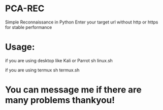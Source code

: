 # PCA-REC
Simple Reconnaissance in Python
Enter your target url without http or https for stable performance

# Usage:

if you are using desktop like Kali or Parrot 
sh linux.sh

if you are using termux
sh termux.sh

# You can message me if there are many problems thankyou!
